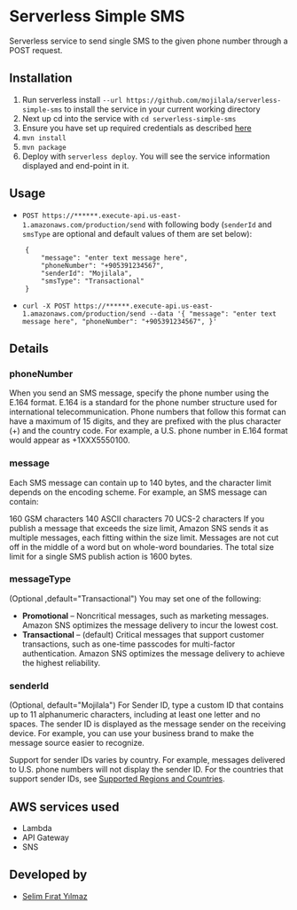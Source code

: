 # Serverless Simple SMS

Serverless service to send single SMS to the given phone number through a POST request.

## Installation

1. Run serverless install `--url https://github.com/mojilala/serverless-simple-sms` to install the service in your current working directory
2. Next up cd into the service with `cd serverless-simple-sms`
3. Ensure you have set up required credentials as described [here](https://github.com/serverless/serverless/blob/master/docs/providers/aws/guide/credentials.md)
4. `mvn install`
5. `mvn package`
6. Deploy with `serverless deploy`. You will see the service information displayed and end-point in it.

## Usage

* `POST https://******.execute-api.us-east-1.amazonaws.com/production/send` with following body (`senderId` and `smsType` are optional and default values of them are set below):
```
    {
    	"message": "enter text message here",
    	"phoneNumber": "+905391234567",
    	"senderId": "Mojilala",
    	"smsType": "Transactional"
    }
```
* `curl -X POST https://******.execute-api.us-east-1.amazonaws.com/production/send --data '{ "message": "enter text message here", "phoneNumber": "+905391234567", }'`

## Details 

### phoneNumber
When you send an SMS message, specify the phone number using the E.164 format. E.164 is a standard for the phone number structure used for international telecommunication. Phone numbers that follow this format can have a maximum of 15 digits, and they are prefixed with the plus character (+) and the country code. For example, a U.S. phone number in E.164 format would appear as +1XXX5550100.

### message
Each SMS message can contain up to 140 bytes, and the character limit depends on the encoding scheme. For example, an SMS message can contain:

160 GSM characters
140 ASCII characters
70 UCS-2 characters
If you publish a message that exceeds the size limit, Amazon SNS sends it as multiple messages, each fitting within the size limit. Messages are not cut off in the middle of a word but on whole-word boundaries. The total size limit for a single SMS publish action is 1600 bytes.

### messageType
(Optional ,default="Transactional") You may set one of the following:
* __Promotional__ – Noncritical messages, such as marketing messages. Amazon SNS optimizes the message delivery to incur the lowest cost.
* __Transactional__ – (default) Critical messages that support customer transactions, such as one-time passcodes for multi-factor authentication. Amazon SNS optimizes the message delivery to achieve the highest reliability.

### senderId
(Optional, default="Mojilala") For Sender ID, type a custom ID that contains up to 11 alphanumeric characters, including at least one letter and no spaces. The sender ID is displayed as the message sender on the receiving device. For example, you can use your business brand to make the message source easier to recognize.

Support for sender IDs varies by country. For example, messages delivered to U.S. phone numbers will not display the sender ID. For the countries that support sender IDs, see [Supported Regions and Countries](http://docs.aws.amazon.com/sns/latest/dg/sms_supported-countries.html).


## AWS services used

* Lambda
* API Gateway
* SNS

## Developed by

* [Selim Fırat Yılmaz](https://github.com/mrsfy)
